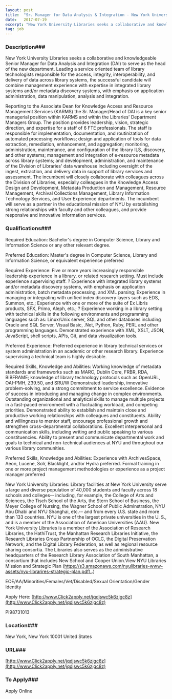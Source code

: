 ```yaml
---
layout: post
title:  "Sr. Manager for Data Analysis & Integration - New York University"
date:   2017-07-19
excerpt: "New York University Libraries seeks a collaborative and knowledgeable Senior Manager for Data Analysis and Integration (DAI) to serve as the head of the new department. Leading a service oriented team of library technologists responsible for the access, integrity, interoperability, and delivery of data across library systems, the successful candidate..."
tag: job
---
```


### Description###

New York University Libraries seeks a collaborative and knowledgeable Senior Manager for Data Analysis and Integration (DAI) to serve as the head of the new department. Leading a service oriented team of library technologists responsible for the access, integrity, interoperability, and delivery of data across library systems, the successful candidate will combine management experience with expertise in integrated library systems and/or metadata discovery systems, with emphasis on application administration, data manipulation, analysis and integration.

Reporting to the Associate Dean for Knowledge Access and Resource Management Services (KARMS) the Sr. Manager/Head of DAI is a key senior managerial position within KARMS and within the Libraries' Department Managers Group. The position provides leadership, vision, strategic direction, and expertise for a staff of 6 FTE professionals. The staff is responsible for implementation, documentation, and routinization of automated processing workflows; design and application of tools for data extraction, remediation, enhancement, and aggregation; monitoring, administration, maintenance, and configuration of the library ILS, discovery, and other systems; management and integration of e-resource metadata across library systems; and development, administration, and maintenance of the Division of Libraries' data warehouse including oversight of the ingest, extraction, and delivery data in support of library services and assessment. The incumbent will closely collaborate with colleagues across the Division of Libraries, especially colleagues in the Knowledge Access Design and Development, Metadata Production and Management, Resource Management, Archival Collections Management, Library Information Technology Services, and User Experience departments. The incumbent will serve as a partner in the educational mission of NYU by establishing strong relationships with faculty and other colleagues, and provide responsive and innovative information services.





### Qualifications###

Required Education:
Bachelor's degree in Computer Science, Library and Information Science or any other relevant degree.

Preferred Education:
Master's degree in Computer Science, Library and Information Science, or equivalent experience preferred

Required Experience:
Five or more years increasingly responsible leadership experience in a library, or related research setting. Must include experience supervising staff. ? Experience with integrated library systems and/or metadata discovery systems, with emphasis on application administration, batch metadata processing, and XML parsing; Experience in managing or integrating with unified index discovery layers such as EDS, Summon, etc.; Experience with one or more of the suite of Ex Libris products, SFX, Primo, Aleph, etc.; ? Experience working in a library setting with technical skills in the following environments and programming languages such as: Linux/Unix server, SQL and other databases including Oracle and SQL Server, Visual Basic, .Net, Python, Ruby, PERL and other programming languages. Demonstrated experience with XML, XSLT, JSON, JavaScript, shell scripts, APIs, Git, and data visualization tools.

Preferred Experience:
Preferred experience in library technical services or system administration in an academic or other research library. Experience supervising a technical team is highly desirable.

Required Skills, Knowledge and Abilities:
Working knowledge of metadata standards and frameworks such as MARC, Dublin Core, FRBR, RDA, BIBFRAME; knowledge of library technology protocols such as OpenURL, OAI-PMH, Z39.50, and SRU/W Demonstrated leadership, innovative problem-solving, and a strong commitment to service excellence. Evidence of success in introducing and managing change in complex environments. Outstanding organizational and analytical skills to manage multiple projects in a fast-paced environment with a fluctuating workload, and competing priorities. Demonstrated ability to establish and maintain close and productive working relationships with colleagues and constituents. Ability and willingness to mentor staff, encourage professional growth and strengthen cross-departmental collaborations. Excellent interpersonal and communication skills, including writing and public speaking to various constituencies. Ability to present and communicate departmental work and goals to technical and non-technical audiences at NYU and throughout our various library communities.

Preferred Skills, Knowledge and Abilities:
Experience with ArchivesSpace, Aeon, Lucene, Solr, Blacklight, and/or Hydra preferred. Formal training in one or more project management methodologies or experience as a project manager preferred

New York University Libraries: Library facilities at New York University serve a large and diverse population of 40,000 students and faculty across 18 schools and colleges-- including, for example, the College of Arts and Sciences, the Tisch School of the Arts, the Stern School of Business, the Meyer College of Nursing, the Wagner School of Public Adminstration, NYU Abu Dhabi and NYU Shanghai, etc.-- and from every U.S. state and more than 133 countries. NYU is one of the largest private universities in the U. S., and is a member of the Association of American Universities (AAU). New York University Libraries is a member of the Association of Research Libraries, the HathiTrust, the Manhattan Research Libraries Initiative, the Research Libraries Group Partnership of OCLC, the Digital Preservation Network, and the Digital Library Federation, as well as regional resource sharing consortia. The Libraries also serves as the administrative headquarters of the Research Library Association of South Manhattan, a consortium that includes New School and Cooper Union.View NYU Libraries Mission and Strategic Plan ([https://s3.amazonaws.com/nyulibraries-www-assets/nyu-librarires-strategic-plan.pdf).](https://s3.amazonaws.com/nyulibraries-www-assets/nyu-librarires-strategic-plan.pdf).)

EOE/AA/Minorities/Females/Vet/Disabled/Sexual Orientation/Gender Identity



Apply Here: [http://www.Click2apply.net/jqdjswc5k6zjgc8z](http://www.Click2apply.net/jqdjswc5k6zjgc8z)

PI98731013





### Location###

New York, New York 10001 United States


### URL###

[http://www.Click2apply.net/jqdjswc5k6zjgc8z](http://www.Click2apply.net/jqdjswc5k6zjgc8z)

### To Apply###

Apply Online






